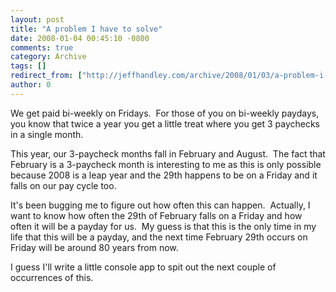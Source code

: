```yaml
---
layout: post
title: "A problem I have to solve"
date: 2008-01-04 00:45:10 -0800
comments: true
category: Archive
tags: []
redirect_from: ["http://jeffhandley.com/archive/2008/01/03/a-problem-i-have-to-solve.aspx"]
author: 0
---
```

<!-- more -->
<p>We get paid bi-weekly on Fridays.  For those of you on bi-weekly paydays, you know that twice a year you get a little treat where you get 3 paychecks in a single month.</p>  <p>This year, our 3-paycheck months fall in February and August.  The fact that February is a 3-paycheck month is interesting to me as this is only possible because 2008 is a leap year and the 29th happens to be on a Friday and it falls on our pay cycle too.</p>  <p>It's been bugging me to figure out how often this can happen.  Actually, I want to know how often the 29th of February falls on a Friday and how often it will be a payday for us.  My guess is that this is the only time in my life that this will be a payday, and the next time February 29th occurs on Friday will be around 80 years from now.</p>  <p>I guess I'll write a little console app to spit out the next couple of occurrences of this.</p>

